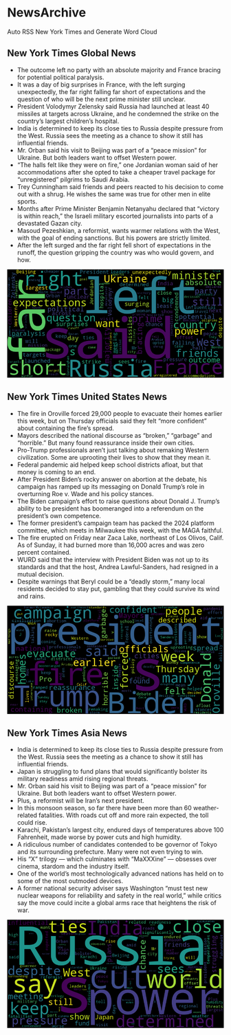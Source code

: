# NewsArchive
Auto RSS New York Times and Generate Word Cloud

## New York Times Global News
* The outcome left no party with an absolute majority and France bracing for potential political paralysis.
* It was a day of big surprises in France, with the left surging unexpectedly, the far right falling far short of expectations and the question of who will be the next prime minister still unclear.
* President Volodymyr Zelensky said Russia had launched at least 40 missiles at targets across Ukraine, and he condemned the strike on the country’s largest children’s hospital.
* India is determined to keep its close ties to Russia despite pressure from the West. Russia sees the meeting as a chance to show it still has influential friends.
* Mr. Orban said his visit to Beijing was part of a “peace mission” for Ukraine. But both leaders want to offset Western power.
* “The halls felt like they were on fire,” one Jordanian woman said of her accommodations after she opted to take a cheaper travel package for “unregistered” pilgrims to Saudi Arabia.
* Trey Cunningham said friends and peers reacted to his decision to come out with a shrug. He wishes the same was true for other men in elite sports.
* Months after Prime Minister Benjamin Netanyahu declared that “victory is within reach,” the Israeli military escorted journalists into parts of a devastated Gazan city.
* Masoud Pezeshkian, a reformist, wants warmer relations with the West, with the goal of ending sanctions. But his powers are strictly limited.
* After the left surged and the far right fell short of expectations in the runoff, the question gripping the country was who would govern, and how.

![Global](./global.png)
## New York Times United States News
* The fire in Oroville forced 29,000 people to evacuate their homes earlier this week, but on Thursday officials said they felt “more confident” about containing the fire’s spread.
* Mayors described the national discourse as “broken,” “garbage” and “horrible.” But many found reassurance inside their own cities.
* Pro-Trump professionals aren’t just talking about remaking Western civilization. Some are uprooting their lives to show that they mean it.
* Federal pandemic aid helped keep school districts afloat, but that money is coming to an end.
* After President Biden’s rocky answer on abortion at the debate, his campaign has ramped up its messaging on Donald Trump’s role in overturning Roe v. Wade and his policy stances.
* The Biden campaign’s effort to raise questions about Donald J. Trump’s ability to be president has boomeranged into a referendum on the president’s own competence.
* The former president’s campaign team has packed the 2024 platform committee, which meets in Milwaukee this week, with the MAGA faithful.
* The fire erupted on Friday near Zaca Lake, northeast of Los Olivos, Calif. As of Sunday, it had burned more than 16,000 acres and was zero percent contained.
* WURD said that the interview with President Biden was not up to its standards and that the host, Andrea Lawful-Sanders, had resigned in a mutual decision.
* Despite warnings that Beryl could be a “deadly storm,” many local residents decided to stay put, gambling that they could survive its wind and rains.

![US](./usnews.png)
## New York Times Asia News
* India is determined to keep its close ties to Russia despite pressure from the West. Russia sees the meeting as a chance to show it still has influential friends.
* Japan is struggling to fund plans that would significantly bolster its military readiness amid rising regional threats.
* Mr. Orban said his visit to Beijing was part of a “peace mission” for Ukraine. But both leaders want to offset Western power.
* Plus, a reformist will be Iran’s next president.
* In this monsoon season, so far there have been more than 60 weather-related fatalities. With roads cut off and more rain expected, the toll could rise.
* Karachi, Pakistan’s largest city, endured days of temperatures above 100 Fahrenheit, made worse by power cuts and high humidity.
* A ridiculous number of candidates contended to be governor of Tokyo and its surrounding prefecture. Many were not even trying to win.
* His “X” trilogy — which culminates with “MaXXXine” — obsesses over cinema, stardom and the industry itself.
* One of the world’s most technologically advanced nations has held on to some of the most outmoded devices.
* A former national security adviser says Washington “must test new nuclear weapons for reliability and safety in the real world,” while critics say the move could incite a global arms race that heightens the risk of war.

![Asian](./asian.png)
